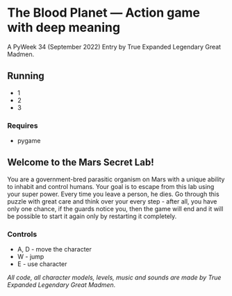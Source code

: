 # The Blood Planet — Action game with deep meaning
A PyWeek 34 (September 2022) Entry by True Expanded Legendary Great Madmen.

## Running
* 1
* 2
* 3

### Requires
* pygame

## Welcome to the Mars Secret Lab!
You are a government-bred parasitic organism on Mars with a unique ability to inhabit and control humans. Your goal is to escape from this lab using your super power. Every time you leave a person, he dies. Go through this puzzle with great care and think over your every step - after all, you have only one chance, if the guards notice you, then the game will end and it will be possible to start it again only by restarting it completely.

### Controls
* A, D - move the character
* W - jump
* E - use character


_All code, all character models, levels, music and sounds are made by True Expanded Legendary Great Madmen._
